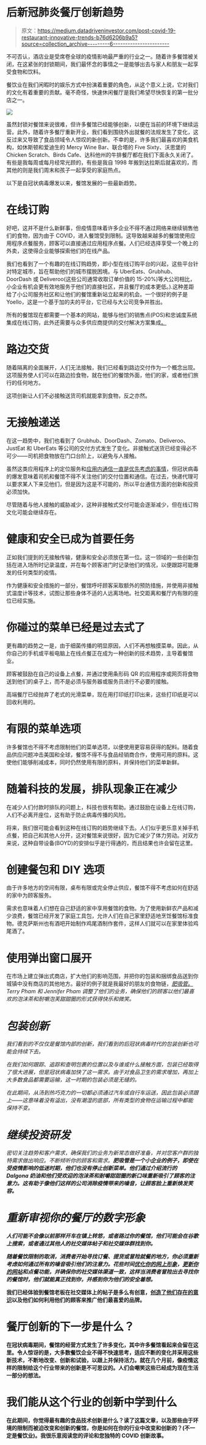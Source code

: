 # 后新冠肺炎餐厅创新趋势

> 原文：<https://medium.datadriveninvestor.com/post-covid-19-restaurant-innovative-trends-b76d6206b9a5?source=collection_archive---------6----------------------->

不可否认，酒店业是受席卷全球的疫情影响最严重的行业之一。随着许多餐馆被关闭，在这紧张的封锁期间，我们最怀念的事情之一是能够出去与家人和朋友一起享受食物和饮料。

餐饮业在我们闲暇时的娱乐方式中扮演着重要的角色，从这个意义上说，它对我们的文化有着重要的贡献。毫不奇怪，快速休闲餐厅是我们希望尽快恢复的第一批分店之一。

![](img/d499ca378a9a67887b3e14e937ad34aa.png)

虽然封锁对餐馆来说很难，但许多餐馆已经能够创新，以便在当前的环境下继续运营。此外，随着许多餐厅重新开业，我们看到围绕外出就餐的法规发生了变化，这反过来又导致了食品领域令人惊叹的新创新。不幸的是，许多我们最喜欢的美食机构，如休斯顿和爱迪生的 Mercy Wine Bar、联合塔的 Five Sixty、沃思堡的 Chicken Scratch、Birds Cafe、达科他州的牛排餐厅都在我们下面永久关闭了。有些是我每周或每月经常光顾的，有些是我自 1998 年搬到达拉斯后就喜欢的，而其他的则是我们周末和孩子一起享受的家庭热点。

以下是自冠状病毒爆发以来，餐馆发展的一些最新趋势。

# 在线订购

好吧，这并不是什么新鲜事，但疫情意味着许多企业不得不通过网络来继续销售他们的食物，因为由于 COVID，进入餐馆受到限制。这导致越来越多的餐馆使用应用程序点餐服务，顾客可以直接通过应用程序点餐。人们已经选择享受一个晚上的外卖，这使得企业能够探索他们的在线产品。

我们也看到了一个有趣的在线订购趋势，即小型在线订购平台的兴起，这些平台针对特定城市，旨在帮助他们的城市摆脱困境。与 UberEats、Grubhub、DoorDash 或 Deliveroo(这些公司通常收取订单价值的 15-20%)等大公司相比，小企业有机会更有效地服务于他们的直接社区，并且餐厅的成本更低。).这种差距给了小公司服务社区和让他们的餐馆重新站立起来的机会。一个很好的例子是 Yoello，这是一个基于加的夫的平台，它已经与大公司竞争并胜出。

所有的餐馆现在都需要一个基本的网站，能够与他们的销售点(POS)和忠诚度系统集成在线订购，此外还需要与众多供应商提供的交付解决方案集成[。](https://www.deliverysolutions.co/)

# 路边交货

随着隔离的全面展开，人们无法接触，我们已经看到路边交付作为一个概念出现。这项服务使人们可以在路边捡食物，就在他们的餐馆外面，他们的家，或者他们旅行的任何地方。

这项创新让人们不必接触送货司机就能拿到食物，反之亦然。

# 无接触递送

在这一趋势中，我们也看到了 Grubhub、DoorDash、Zomato、Deliveroo、JustEat 和 UberEats 等公司的交付方式发生了变化。非接触式送货已经变得必不可少——司机把食物放在门口台阶上，以避免与人接触。

虽然这类应用程序上的定位服务和[应用内通信一直是优先考虑的事情](https://www.eno8.com/services)，但冠状病毒的爆发意味着司机和餐馆不得不关注他们的交付位置和通信。在过去，快递代理可以要求某人下来见他们，但是因为这是不可能的，所以平台通信方面的创新和投资必须加快。

尽管随着与他人接触的威胁减少，这种非接触式交付可能会逐渐减少，但在线订购文化可能会继续存在。

# 健康和安全已成为首要任务

正如我们提到的无接触传输，健康和安全必须放在第一位。这一领域的一些创新包括在进入场所时记录温度，并在每个顾客进门时记录他们的情况，以便跟踪可能爆发的任何类型的疫情。

作为健康和安全措施的一部分，餐馆呼吁顾客采取额外的预防措施，并使用非接触式温度计等技术，试图让那些身体不适的人远离场地。社交距离和餐厅内有限的座位已经实施。

# 你碰过的菜单已经是过去式了

更有趣的趋势之一是，由于细菌传播的明显原因，人们不再想触摸菜单。因此，从你自己的手机或平板电脑上在线点餐正在成为一种创新的技术趋势，主导着餐馆业。

顾客被鼓励在自己的设备上点餐，并通过使用条形码 QR 的应用程序或网页将食物送到他们的桌子上，而不是必须与服务器或服务员进行不必要的接触。

高端餐厅已经抛弃了老式的光滑菜单，现在用打印纸打印出来，这些打印纸是可以回收利用的。

# 有限的菜单选项

许多餐馆也不得不考虑限制他们的菜单选项，以便使用更容易获得的配料。随着食品供应问题冲击美国和全球，餐馆不得不与食品经销商合作，使用可用的原料。这使他们能够削减成本，同时仍然使用有限的原料，并保持他们的菜单新鲜。

# 随着科技的发展，排队现象正在减少

在减少人们付款时排队的问题上，科技也很有帮助。通过鼓励在设备上在线订购，人们不必离开座位，这有助于防止病毒传播的风险。

将来，我们很可能会看到这种在线订购的趋势继续下去。人们似乎更乐意关掉手机点餐，把自己和其他人分开，这对餐馆来说很好，因为它减少了体力劳动。对双方来说，这种自带设备(BOYD)的安排似乎是行得通的，而且结果也许会留在这里。

# 创建餐包和 DIY 选项

由于许多地方的空间有限，桌布有限或完全停止供应，餐馆不得不考虑如何在舒适的家中为顾客服务。

需求也意味着人们想在自己舒适的家中享用餐馆的食物。为了使用新鲜农产品和减少浪费，餐馆已经开发了家庭工具包，允许人们在自己家里舒适地烹饪餐馆标准食物。德克萨斯州也有酒吧开始制作鸡尾酒制作套件，这样人们就可以在家里体验鸡尾酒了。

# 使用弹出窗口展开

在市场上建立弹出式商店，扩大他们的影响范围，并把你的包装和捆绑食品送到你城镇中没有商店的其他地方。最好的例子就是我最好的朋友的食物链，[*肥吸管。*](https://www.fatstraws.co/) *Terry Pham 和 Jennifer Pham 调整了他们的业务，确保他们的顾客以他们最喜欢的泡沫茶和耐嚼泡芙甜甜圈的形式获得快乐和微笑。*

# *包装创新*

*我们看到的不仅仅是餐馆内部的创新，我们看到的后冠状病毒时代的包装创新也可能会持续下去。*

*在我们如何跟踪、追踪和查明包裹的位置以及与谁或什么接触方面，包装已经取得了很大进展，但是冠状病毒加快了这一需求。由于对食品卫生的需求增加，再加上大多数食品都需要运输，这一时期的包装必须是无缝的。*

*在此期间，从汤到热巧克力的一切都必须通过汽车或自行车运送，因此包装必须跟上——这意味着没有溢出，没有潮湿的底部，所有类型的食物在运输过程中都能保持不变。*

# *继续投资研发*

*密切关注趋势和客户需求，确保我们的业务为新常态做好准备，并对您客户群的独特需求做出响应。不断倾听你的顾客和需求。[](https://www.fatstraws.co/)**肥吸管是一个小企业的例子，即使在受疫情影响的低迷时期，他们也没有停止创新菜单。他们通过介绍流行的 Dalgona 奶油和他们受欢迎的泡沫茶和耐嚼甜甜圈的新口味重新吸引了顾客的注意力。这有助于像他们这样的公司消除疫情带来的噪音，让顾客脸上重新焕发笑容。***

# ***重新审视你的餐厅的数字形象***

***人们可能不会像以前那样开车在镇上转悠，或者路过你的餐馆，他们可能会在谷歌上搜索，或者通过其他人的社交媒体帖子和社交媒体群找到你。***

***随着餐饮限制的取消，消费者开始寻找订餐、提货或冒险就餐的地方，你必须重新考虑如何通过所有的噪音吸引他们的注意力。花些时间[优化你的网上形象](https://www.digitalsuccess.us/blog/5-digital-strategies-to-create-a-growing-restaurant-during-covid-19-crisis.html)，[更新你的网站](http://www.maintain.ws/)和点餐功能，并确保你的社交媒体渠道一致，这样当消费者冒险出去寻找你的餐馆时，他们就能真正找到你，并感到你为他们的安全着想。***

**我们已经体验到餐馆老板在社交媒体上的帖子是多么有创意，[创造了他们存在的意识](https://www.digitalsuccess.us/blog/how-the-search-is-changing-during-coronavirus-pandemic-and-how-the-businesses-should-adapt-to-the-change.html)以及他们如何利用他们的顾客来推广他们最喜爱的品牌。**

# **餐厅创新的下一步是什么？**

**在冠状病毒期间，餐馆的经营方式发生了许多变化，其中许多餐馆看起来会留在这里。令人惊讶的是，大多数餐饮企业不得不快速思考，适应不断的变化并采用这些新技术，不断地改变、创新和试验，以跟上并保持活力。就在几个月前，像疫情这样的限制给这个行业带来的创新是不可思议的。人们会嘲笑这些已经成为现在生活一部分的想法。**

# **我们能从这个行业的创新中学到什么**

**在此期间，你觉得最有趣的食品技术创新是什么？读了这篇文章，以及那些由于环境的限制而被迫改变和创新的餐馆，你是如何在你的行业中改变和创新的？(不一定是餐饮业)。我很乐意阅读您的评论和您独特的 COVID 创新故事。**